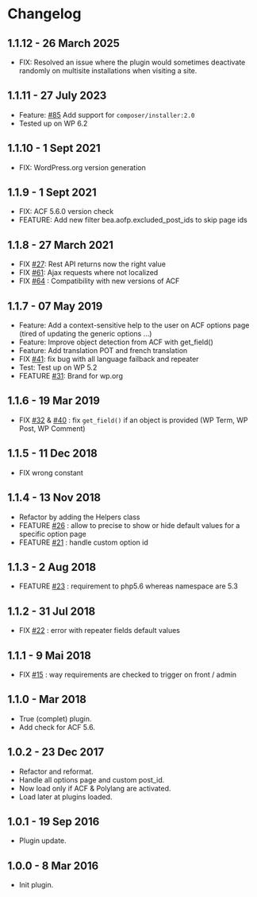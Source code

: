 # Changelog

## 1.1.12 - 26 March 2025
* FIX: Resolved an issue where the plugin would sometimes deactivate randomly on multisite installations when visiting a site.

## 1.1.11 - 27 July 2023
* Feature: [#85](https://github.com/BeAPI/acf-options-for-polylang/pull/85) Add support for `composer/installer:2.0`
* Tested up on WP 6.2

## 1.1.10 - 1 Sept 2021
* FIX: WordPress.org version generation

## 1.1.9 - 1 Sept 2021
* FIX: ACF 5.6.0 version check
* FEATURE: Add new filter bea.aofp.excluded_post_ids to skip page ids

## 1.1.8 - 27 March 2021
* FIX [#27](https://github.com/BeAPI/acf-options-for-polylang/issues/27): Rest API returns now the right value
* FIX [#61](https://github.com/BeAPI/acf-options-for-polylang/issues/61): Ajax requests where not localized
* FIX [#64](https://github.com/BeAPI/acf-options-for-polylang/pull/64) : Compatibility with new versions of ACF

## 1.1.7 - 07 May 2019
* Feature: Add a context-sensitive help to the user on ACF options page (tired of updating the generic options ...)
* Feature: Improve object detection from ACF with get_field()
* Feature: Add translation POT and french translation
* FIX [#41](https://github.com/BeAPI/acf-options-for-polylang/issues/41): fix bug with all language failback and repeater
* Test: Test up on WP 5.2
* FEATURE [#31](https://github.com/BeAPI/acf-options-for-polylang/issues/31): Brand for wp.org

## 1.1.6 - 19 Mar 2019
* FIX [#32](https://github.com/BeAPI/acf-options-for-polylang/issues/32) & [#40](https://github.com/BeAPI/acf-options-for-polylang/issues/40) : fix `get_field()` if an object is provided (WP Term, WP Post, WP Comment)

## 1.1.5 - 11 Dec 2018
* FIX wrong constant

## 1.1.4 - 13 Nov 2018
* Refactor by adding the Helpers class
* FEATURE [#26](https://github.com/BeAPI/acf-options-for-polylang/issues/26) : allow to precise to show or hide default values for a specific option page
* FEATURE [#21](https://github.com/BeAPI/acf-options-for-polylang/pull/21) : handle custom option id

## 1.1.3 - 2 Aug 2018
* FEATURE [#23](https://github.com/BeAPI/acf-options-for-polylang/pull/23) : requirement to php5.6 whereas namespace are 5.3

## 1.1.2 - 31 Jul 2018
* FIX [#22](https://github.com/BeAPI/acf-options-for-polylang/pull/22) : error with repeater fields default values

## 1.1.1 - 9 Mai 2018
* FIX [#15](https://github.com/BeAPI/acf-options-for-polylang/issues/15) : way requirements are checked to trigger on front / admin

## 1.1.0 - Mar 2018
* True (complet) plugin.
* Add check for ACF 5.6.

## 1.0.2 - 23 Dec 2017
* Refactor and reformat.
* Handle all options page and custom post_id.
* Now load only if ACF & Polylang are activated.
* Load later at plugins loaded.

## 1.0.1 - 19 Sep 2016
* Plugin update.

## 1.0.0 - 8 Mar 2016
* Init plugin.
